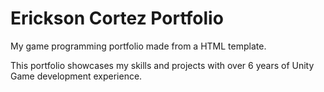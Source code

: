 # Erickson Cortez Portfolio
My game programming portfolio made from a HTML template.


This portfolio showcases my skills and projects with over 6 years of Unity Game development experience.
